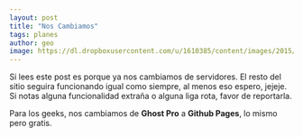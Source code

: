 ```yaml
---
layout: post
title: "Nos Cambiamos"
tags: planes
author: geo
image: https://dl.dropboxusercontent.com/u/1610385/content/images/2015/03/2013-11-17-07-20-46.jpg
---
```


Si lees este post es porque ya nos cambiamos de servidores. El resto del sitio seguira funcionando igual como siempre, al menos eso espero, jejeje. Si notas alguna funcionalidad extraña o alguna liga rota, favor de reportarla.

Para los geeks, nos cambiamos de **Ghost Pro** a **Github Pages**, lo mismo pero gratis.
